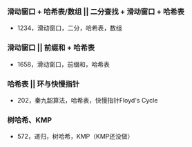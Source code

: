 
### 滑动窗口 + 哈希表/数组 || 二分查找 + 滑动窗口 + 哈希表

- 1234，滑动窗口，二分，哈希表，数组


### 滑动窗口 || 前缀和 + 哈希表

- 1658，滑动窗口，前缀和，哈希表


### 哈希表 || 环与快慢指针

- 202，秦九韶算法，哈希表，快慢指针Floyd's Cycle 

### 树哈希、KMP

- 572，递归，树哈希，KMP（KMP还没做）

